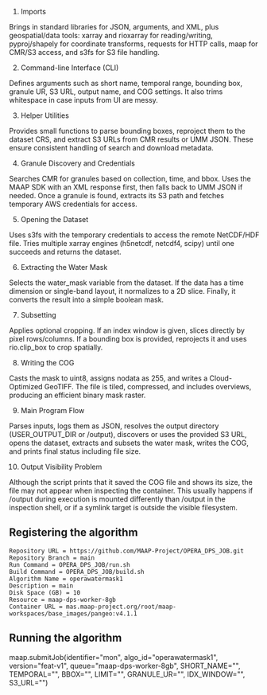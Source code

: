 1) Imports

Brings in standard libraries for JSON, arguments, and XML, plus geospatial/data tools: xarray and rioxarray for reading/writing, pyproj/shapely for coordinate transforms, requests for HTTP calls, maap for CMR/S3 access, and s3fs for S3 file handling.

2) Command-line Interface (CLI)

Defines arguments such as short name, temporal range, bounding box, granule UR, S3 URL, output name, and COG settings. It also trims whitespace in case inputs from UI are messy.

3) Helper Utilities

Provides small functions to parse bounding boxes, reproject them to the dataset CRS, and extract S3 URLs from CMR results or UMM JSON. These ensure consistent handling of search and download metadata.

4) Granule Discovery and Credentials

Searches CMR for granules based on collection, time, and bbox. Uses the MAAP SDK with an XML response first, then falls back to UMM JSON if needed. Once a granule is found, extracts its S3 path and fetches temporary AWS credentials for access.

5) Opening the Dataset

Uses s3fs with the temporary credentials to access the remote NetCDF/HDF file. Tries multiple xarray engines (h5netcdf, netcdf4, scipy) until one succeeds and returns the dataset.

6) Extracting the Water Mask

Selects the water_mask variable from the dataset. If the data has a time dimension or single-band layout, it normalizes to a 2D slice. Finally, it converts the result into a simple boolean mask.

7) Subsetting

Applies optional cropping. If an index window is given, slices directly by pixel rows/columns. If a bounding box is provided, reprojects it and uses rio.clip_box to crop spatially.

8) Writing the COG

Casts the mask to uint8, assigns nodata as 255, and writes a Cloud-Optimized GeoTIFF. The file is tiled, compressed, and includes overviews, producing an efficient binary mask raster.

9) Main Program Flow

Parses inputs, logs them as JSON, resolves the output directory (USER_OUTPUT_DIR or /output), discovers or uses the provided S3 URL, opens the dataset, extracts and subsets the water mask, writes the COG, and prints final status including file size.

10) Output Visibility Problem

Although the script prints that it saved the COG file and shows its size, the file may not appear when inspecting the container. This usually happens if /output during execution is mounted differently than /output in the inspection shell, or if a symlink target is outside the visible filesystem.


## Registering the algorithm
```
Repository URL = https://github.com/MAAP-Project/OPERA_DPS_JOB.git
Repository Branch = main
Run Command = OPERA_DPS_JOB/run.sh
Build Command = OPERA_DPS_JOB/build.sh
Algorithm Name = operawatermask1
Description = main
Disk Space (GB) = 10
Resource = maap-dps-worker-8gb
Container URL = mas.maap-project.org/root/maap-workspaces/base_images/pangeo:v4.1.1

```


## Running the algorithm
maap.submitJob(identifier="mon",
    algo_id="operawatermask1",
    version="feat-v1",
    queue="maap-dps-worker-8gb",
    SHORT_NAME="",
    TEMPORAL="",
    BBOX="",
    LIMIT="",
    GRANULE_UR="",
    IDX_WINDOW="",
    S3_URL="")
